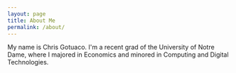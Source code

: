 ```yaml
---
layout: page
title: About Me
permalink: /about/
---
```


My name is Chris Gotuaco. I'm a recent grad of the University of Notre Dame, where I majored in Economics and minored in Computing and Digital Technologies.
